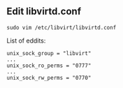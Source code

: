 ## Edit libvirtd.conf
```
sudo vim /etc/libvirt/libvirtd.conf 
```
List of eddits:
```
unix_sock_group = "libvirt"
...
unix_sock_ro_perms = "0777"
...
unix_sock_rw_perms = "0770"

```
